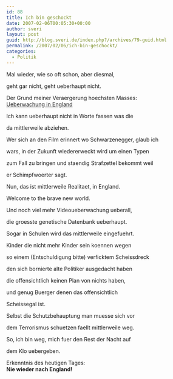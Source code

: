 ```yaml
---
id: 88
title: Ich bin geschockt
date: 2007-02-06T00:05:30+00:00
author: sveri
layout: post
guid: http://blog.sveri.de/index.php?/archives/79-guid.html
permalink: /2007/02/06/ich-bin-geschockt/
categories:
  - Politik
---
```

Mal wieder, wie so oft schon, aber diesmal,
  
geht gar nicht, geht ueberhaupt nicht.

Der Grund meiner Veraergerung hoechsten Masses:  
[Ueberwachung in England](http://www.zeit.de/2007/03/Big-Brother?page=1)

Ich kann ueberhaupt nicht in Worte fassen was die
  
da mittlerweile abziehen.

Wer sich an den Film erinnert wo Schwarzenegger, glaub ich
  
wars, in der Zukunft wiedererweckt wird um einen Typen
  
zum Fall zu bringen und staendig Strafzettel bekommt weil
  
er Schimpfwoerter sagt.
  
Nun, das ist mittlerweile Realitaet, in England.
  
Welcome to the brave new world.

Und noch viel mehr Videoueberwachung ueberall,
  
die groesste genetische Datenbank ueberhaupt.
  
Sogar in Schulen wird das mittlerweile eingefuehrt.

Kinder die nicht mehr Kinder sein koennen wegen
  
so einem (Entschuldigung bitte) verficktem Scheissdreck
  
den sich bornierte alte Politiker ausgedacht haben
  
die offensichtlich keinen Plan von nichts haben,
  
und genug Buerger denen das offensichtlich
  
Scheissegal ist.

Selbst die Schutzbehauptung man muesse sich vor
  
dem Terrorismus schuetzen faellt mittlerweile weg.

So, ich bin weg, mich fuer den Rest der Nacht auf
  
dem Klo uebergeben.

Erkenntnis des heutigen Tages:  
**Nie wieder nach England!**